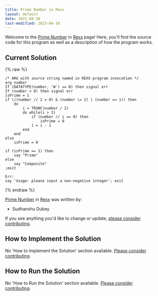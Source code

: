```yaml
---
title: Prime Number in Rexx
layout: default
date: 2022-04-28
last-modified: 2023-04-18
---
```


Welcome to the [Prime Number](https://sampleprograms.io/projects/prime-number) in [Rexx](https://sampleprograms.io/languages/rexx) page! Here, you'll find the source code for this program as well as a description of how the program works.

## Current Solution

{% raw %}

```rexx
/* ARG with source string named in REXX program invocation */
arg number
If (DATATYPE(number, 'W') == 0) then signal err
If (number < 0) then signal err
isPrime = 1
if \((number // 2 = 0) & (number \= 2) | (number == 1)) then
	do
		i = TRUNC(number / 2)
		do while(i > 3)
			if (number // i == 0) then
				isPrime = 0
			i = i - 1
		end
	end
else
	isPrime = 0

if (isPrime == 1) then
	say "Prime"
else
	say "Composite"
;exit

Err:
say 'Usage: please input a non-negative integer'; exit
```

{% endraw %}

[Prime Number](https://sampleprograms.io/projects/prime-number) in [Rexx](https://sampleprograms.io/languages/rexx) was written by:

- Sudhanshu Dubey

If you see anything you'd like to change or update, [please consider contributing](https://github.com/TheRenegadeCoder/sample-programs).

## How to Implement the Solution

No 'How to Implement the Solution' section available. [Please consider contributing](https://github.com/TheRenegadeCoder/sample-programs-website).

## How to Run the Solution

No 'How to Run the Solution' section available. [Please consider contributing](https://github.com/TheRenegadeCoder/sample-programs-website).